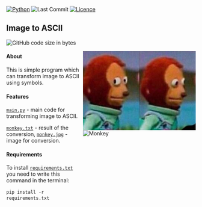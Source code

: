 [![Python](https://img.shields.io/badge/python-3670A0?style=for-the-badge&logo=python&logoColor=ffdd54)](https://www.python.org/)
![Last Commit](https://img.shields.io/github/last-commit/CoolmixZero/image-to-ascii?style=for-the-badge)
[![Licence](https://img.shields.io/github/license/Ileriayo/markdown-badges?style=for-the-badge)](./LICENSE)

## Image to ASCII
![GitHub code size in bytes](https://img.shields.io/github/languages/code-size/CoolmixZero/image-to-ascii)

<img alt="Monkey" align="right" style="vertical-align: top" src="monkey.jpg">
<img alt="Monkey" width="300" height="210" align="right" style="vertical-align: bottom" src="https://user-images.githubusercontent.com/107999456/190908435-bf1ff126-76ce-4d59-a421-72fd01f2178f.png">


#### About
This is simple program which can transform image to ASCII using symbols.

#### Features
[`main.py`](./main.py) - main code for transforming image to ASCII. 

[`monkey.txt`](./monkey.txt) - result of the conversion, [`monkey.jpg`](./monkey.jpg) - image for conversion.

#### Requirements
To install [`requirements.txt`](./requirements.txt) you need to write this command in the terminal:
```shell
pip install -r requirements.txt
```
